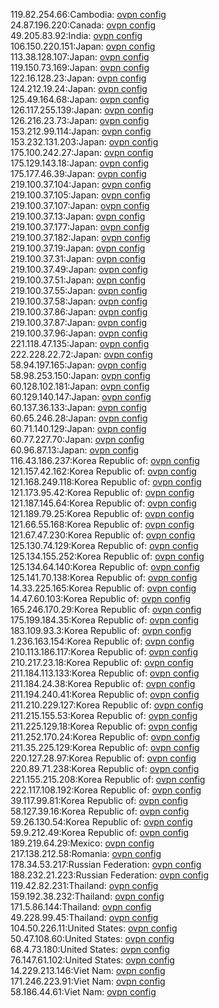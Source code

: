 119.82.254.66:Cambodia: [ovpn config](vpn/119_82_254_66.ovpn)  
24.87.196.220:Canada: [ovpn config](vpn/24_87_196_220.ovpn)  
49.205.83.92:India: [ovpn config](vpn/49_205_83_92.ovpn)  
106.150.220.151:Japan: [ovpn config](vpn/106_150_220_151.ovpn)  
113.38.128.107:Japan: [ovpn config](vpn/113_38_128_107.ovpn)  
119.150.73.169:Japan: [ovpn config](vpn/119_150_73_169.ovpn)  
122.16.128.23:Japan: [ovpn config](vpn/122_16_128_23.ovpn)  
124.212.19.24:Japan: [ovpn config](vpn/124_212_19_24.ovpn)  
125.49.164.68:Japan: [ovpn config](vpn/125_49_164_68.ovpn)  
126.117.255.139:Japan: [ovpn config](vpn/126_117_255_139.ovpn)  
126.216.23.73:Japan: [ovpn config](vpn/126_216_23_73.ovpn)  
153.212.99.114:Japan: [ovpn config](vpn/153_212_99_114.ovpn)  
153.232.131.203:Japan: [ovpn config](vpn/153_232_131_203.ovpn)  
175.100.242.27:Japan: [ovpn config](vpn/175_100_242_27.ovpn)  
175.129.143.18:Japan: [ovpn config](vpn/175_129_143_18.ovpn)  
175.177.46.39:Japan: [ovpn config](vpn/175_177_46_39.ovpn)  
219.100.37.104:Japan: [ovpn config](vpn/219_100_37_104.ovpn)  
219.100.37.105:Japan: [ovpn config](vpn/219_100_37_105.ovpn)  
219.100.37.107:Japan: [ovpn config](vpn/219_100_37_107.ovpn)  
219.100.37.13:Japan: [ovpn config](vpn/219_100_37_13.ovpn)  
219.100.37.177:Japan: [ovpn config](vpn/219_100_37_177.ovpn)  
219.100.37.182:Japan: [ovpn config](vpn/219_100_37_182.ovpn)  
219.100.37.19:Japan: [ovpn config](vpn/219_100_37_19.ovpn)  
219.100.37.31:Japan: [ovpn config](vpn/219_100_37_31.ovpn)  
219.100.37.49:Japan: [ovpn config](vpn/219_100_37_49.ovpn)  
219.100.37.51:Japan: [ovpn config](vpn/219_100_37_51.ovpn)  
219.100.37.55:Japan: [ovpn config](vpn/219_100_37_55.ovpn)  
219.100.37.58:Japan: [ovpn config](vpn/219_100_37_58.ovpn)  
219.100.37.86:Japan: [ovpn config](vpn/219_100_37_86.ovpn)  
219.100.37.87:Japan: [ovpn config](vpn/219_100_37_87.ovpn)  
219.100.37.96:Japan: [ovpn config](vpn/219_100_37_96.ovpn)  
221.118.47.135:Japan: [ovpn config](vpn/221_118_47_135.ovpn)  
222.228.22.72:Japan: [ovpn config](vpn/222_228_22_72.ovpn)  
58.94.197.165:Japan: [ovpn config](vpn/58_94_197_165.ovpn)  
58.98.253.150:Japan: [ovpn config](vpn/58_98_253_150.ovpn)  
60.128.102.181:Japan: [ovpn config](vpn/60_128_102_181.ovpn)  
60.129.140.147:Japan: [ovpn config](vpn/60_129_140_147.ovpn)  
60.137.36.133:Japan: [ovpn config](vpn/60_137_36_133.ovpn)  
60.65.246.28:Japan: [ovpn config](vpn/60_65_246_28.ovpn)  
60.71.140.129:Japan: [ovpn config](vpn/60_71_140_129.ovpn)  
60.77.227.70:Japan: [ovpn config](vpn/60_77_227_70.ovpn)  
60.96.87.13:Japan: [ovpn config](vpn/60_96_87_13.ovpn)  
116.43.186.237:Korea Republic of: [ovpn config](vpn/116_43_186_237.ovpn)  
121.157.42.162:Korea Republic of: [ovpn config](vpn/121_157_42_162.ovpn)  
121.168.249.118:Korea Republic of: [ovpn config](vpn/121_168_249_118.ovpn)  
121.173.95.42:Korea Republic of: [ovpn config](vpn/121_173_95_42.ovpn)  
121.187.145.64:Korea Republic of: [ovpn config](vpn/121_187_145_64.ovpn)  
121.189.79.25:Korea Republic of: [ovpn config](vpn/121_189_79_25.ovpn)  
121.66.55.168:Korea Republic of: [ovpn config](vpn/121_66_55_168.ovpn)  
121.67.47.230:Korea Republic of: [ovpn config](vpn/121_67_47_230.ovpn)  
125.130.74.129:Korea Republic of: [ovpn config](vpn/125_130_74_129.ovpn)  
125.134.155.252:Korea Republic of: [ovpn config](vpn/125_134_155_252.ovpn)  
125.134.64.140:Korea Republic of: [ovpn config](vpn/125_134_64_140.ovpn)  
125.141.70.138:Korea Republic of: [ovpn config](vpn/125_141_70_138.ovpn)  
14.33.225.165:Korea Republic of: [ovpn config](vpn/14_33_225_165.ovpn)  
14.47.60.103:Korea Republic of: [ovpn config](vpn/14_47_60_103.ovpn)  
165.246.170.29:Korea Republic of: [ovpn config](vpn/165_246_170_29.ovpn)  
175.199.184.35:Korea Republic of: [ovpn config](vpn/175_199_184_35.ovpn)  
183.109.93.3:Korea Republic of: [ovpn config](vpn/183_109_93_3.ovpn)  
1.236.163.154:Korea Republic of: [ovpn config](vpn/1_236_163_154.ovpn)  
210.113.186.117:Korea Republic of: [ovpn config](vpn/210_113_186_117.ovpn)  
210.217.23.18:Korea Republic of: [ovpn config](vpn/210_217_23_18.ovpn)  
211.184.113.133:Korea Republic of: [ovpn config](vpn/211_184_113_133.ovpn)  
211.184.24.38:Korea Republic of: [ovpn config](vpn/211_184_24_38.ovpn)  
211.194.240.41:Korea Republic of: [ovpn config](vpn/211_194_240_41.ovpn)  
211.210.229.127:Korea Republic of: [ovpn config](vpn/211_210_229_127.ovpn)  
211.215.155.53:Korea Republic of: [ovpn config](vpn/211_215_155_53.ovpn)  
211.225.129.18:Korea Republic of: [ovpn config](vpn/211_225_129_18.ovpn)  
211.252.170.24:Korea Republic of: [ovpn config](vpn/211_252_170_24.ovpn)  
211.35.225.129:Korea Republic of: [ovpn config](vpn/211_35_225_129.ovpn)  
220.127.28.97:Korea Republic of: [ovpn config](vpn/220_127_28_97.ovpn)  
220.89.71.238:Korea Republic of: [ovpn config](vpn/220_89_71_238.ovpn)  
221.155.215.208:Korea Republic of: [ovpn config](vpn/221_155_215_208.ovpn)  
222.117.108.192:Korea Republic of: [ovpn config](vpn/222_117_108_192.ovpn)  
39.117.99.81:Korea Republic of: [ovpn config](vpn/39_117_99_81.ovpn)  
58.127.39.16:Korea Republic of: [ovpn config](vpn/58_127_39_16.ovpn)  
59.26.130.54:Korea Republic of: [ovpn config](vpn/59_26_130_54.ovpn)  
59.9.212.49:Korea Republic of: [ovpn config](vpn/59_9_212_49.ovpn)  
189.219.64.29:Mexico: [ovpn config](vpn/189_219_64_29.ovpn)  
217.138.212.58:Romania: [ovpn config](vpn/217_138_212_58.ovpn)  
178.34.53.217:Russian Federation: [ovpn config](vpn/178_34_53_217.ovpn)  
188.232.21.223:Russian Federation: [ovpn config](vpn/188_232_21_223.ovpn)  
119.42.82.231:Thailand: [ovpn config](vpn/119_42_82_231.ovpn)  
159.192.38.232:Thailand: [ovpn config](vpn/159_192_38_232.ovpn)  
171.5.86.144:Thailand: [ovpn config](vpn/171_5_86_144.ovpn)  
49.228.99.45:Thailand: [ovpn config](vpn/49_228_99_45.ovpn)  
104.50.226.11:United States: [ovpn config](vpn/104_50_226_11.ovpn)  
50.47.108.60:United States: [ovpn config](vpn/50_47_108_60.ovpn)  
68.4.73.180:United States: [ovpn config](vpn/68_4_73_180.ovpn)  
76.147.61.102:United States: [ovpn config](vpn/76_147_61_102.ovpn)  
14.229.213.146:Viet Nam: [ovpn config](vpn/14_229_213_146.ovpn)  
171.246.223.91:Viet Nam: [ovpn config](vpn/171_246_223_91.ovpn)  
58.186.44.61:Viet Nam: [ovpn config](vpn/58_186_44_61.ovpn)  
